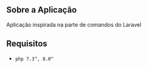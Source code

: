 ## Sobre a Aplicação

Aplicação inspirada na parte de comandos do Laravel

## Requisitos
- ``php 7.3^, 8.0^``
